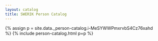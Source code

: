 ```yaml
---
layout: catalog
title: SWERIK Person Catalog
---
```

{% assign p = site.data._person-catalog.i-MeSYWWPmxrvbS4Cz76xahd %}
{% include person-catalog.html p=p %}

